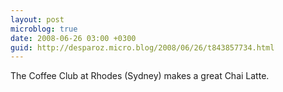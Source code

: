 ```yaml
---
layout: post
microblog: true
date: 2008-06-26 03:00 +0300
guid: http://desparoz.micro.blog/2008/06/26/t843857734.html
---
```

The Coffee Club at Rhodes (Sydney) makes a great Chai Latte.
